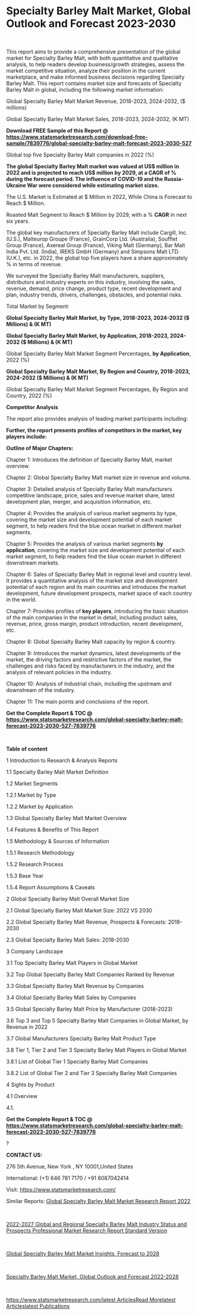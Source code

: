 <h1>Specialty Barley Malt Market, Global Outlook and Forecast 2023-2030</h1><br/><p>This report aims to provide a comprehensive presentation of the global market for Specialty Barley Malt, with both quantitative and qualitative analysis, to help readers develop business/growth strategies, assess the market competitive situation, analyze their position in the current marketplace, and make informed business decisions regarding Specialty Barley Malt. This report contains market size and forecasts of Specialty Barley Malt in global, including the following market information:</p>
 
 
 
 <p>Global Specialty Barley Malt Market Revenue, 2018-2023, 2024-2032, ($ millions)</p>
 
 
 
 <p>Global Specialty Barley Malt Market Sales, 2018-2023, 2024-2032, (K MT)</p>
 
 
 
 <p><strong>Download FREE Sample of this Report @ <a href="https://www.statsmarketresearch.com/download-free-sample/7839776/global-specialty-barley-malt-forecast-2023-2030-527">https://www.statsmarketresearch.com/download-free-sample/7839776/global-specialty-barley-malt-forecast-2023-2030-527</a></strong></p>
 
 
 
 <p>Global top five Specialty Barley Malt companies in 2022 (%)</p>
 
 
 
 <p><strong>The global Specialty Barley Malt market was valued at US$ million in 2022 and is projected to reach US$ million by 2029, at a <strong>CAGR</strong> of % during the forecast period. The influence of COVID-19 and the Russia-Ukraine War were considered while estimating market sizes.</strong></p>
 
 
 
 <p>The U.S. Market is Estimated at $ Million in 2022, While China is Forecast to Reach $ Million.</p>
 
 
 
 <p>Roasted Malt Segment to Reach $ Million by 2029, with a % <strong>CAGR</strong> in next six years.</p>
 
 
 
 <p>The global key manufacturers of Specialty Barley Malt include Cargill, Inc. (U.S.), Malteurop Groupe (France), GrainCorp Ltd. (Australia), Soufflet Group (France), Axereal Group (France), Viking Malt (Germany), Bar Malt India Pvt. Ltd. (India), IREKS GmbH (Germany) and Simpsons Malt LTD. (U.K.), etc. in 2022, the global top five players have a share approximately % in terms of revenue.</p>
 
 
 
 <p>We surveyed the Specialty Barley Malt manufacturers, suppliers, distributors and industry experts on this industry, involving the sales, revenue, demand, price change, product type, recent development and plan, industry trends, drivers, challenges, obstacles, and potential risks.</p>
 
 
 
 <p>Total Market by Segment:</p>
 
 
 
 <p><strong>Global Specialty Barley Malt Market, by Type, 2018-2023, 2024-2032 ($ Millions) & (K MT)</strong></p>
 
 
 
 <p><strong>Global Specialty Barley Malt Market, <strong>by Application</strong>, 2018-2023, 2024-2032 ($ Millions) & (K MT)</strong></p>
 
 
 
 <p>Global Specialty Barley Malt Market Segment Percentages, <strong>by Application</strong>, 2022 (%)</p>
 
 
 
 <p><strong>Global Specialty Barley Malt Market, By Region and Country, 2018-2023, 2024-2032 ($ Millions) & (K MT)</strong></p>
 
 
 
 <p>Global Specialty Barley Malt Market Segment Percentages, By Region and Country, 2022 (%)</p>
 
 
 
 <p><strong>Competitor Analysis</strong></p>
 
 
 
 <p>The report also provides analysis of leading market participants including:</p>
 
 
 
 <p><strong>Further, the report presents profiles of competitors in the market, <strong>key players</strong> include:</strong></p>
 
 
 
 <p><strong>Outline of Major Chapters:</strong></p>
 
 
 
 <p>Chapter 1: Introduces the definition of Specialty Barley Malt, market overview.</p>
 
 
 
 <p>Chapter 2: Global Specialty Barley Malt market size in revenue and volume.</p>
 
 
 
 <p>Chapter 3: Detailed analysis of Specialty Barley Malt manufacturers competitive landscape, price, sales and revenue market share, latest development plan, merger, and acquisition information, etc.</p>
 
 
 
 <p>Chapter 4: Provides the analysis of various market segments by type, covering the market size and development potential of each market segment, to help readers find the blue ocean market in different market segments.</p>
 
 
 
 <p>Chapter 5: Provides the analysis of various market segments <strong>by application</strong>, covering the market size and development potential of each market segment, to help readers find the blue ocean market in different downstream markets.</p>
 
 
 
 <p>Chapter 6: Sales of Specialty Barley Malt in regional level and country level. It provides a quantitative analysis of the market size and development potential of each region and its main countries and introduces the market development, future development prospects, market space of each country in the world.</p>
 
 
 
 <p>Chapter 7: Provides profiles of <strong>key players</strong>, introducing the basic situation of the main companies in the market in detail, including product sales, revenue, price, gross margin, product introduction, recent development, etc.</p>
 
 
 
 <p>Chapter 8: Global Specialty Barley Malt capacity by region & country.</p>
 
 
 
 <p>Chapter 9: Introduces the market dynamics, latest developments of the market, the driving factors and restrictive factors of the market, the challenges and risks faced by manufacturers in the industry, and the analysis of relevant policies in the industry.</p>
 
 
 
 <p>Chapter 10: Analysis of industrial chain, including the upstream and downstream of the industry.</p>
 
 
 
 <p>Chapter 11: The main points and conclusions of the report.</p>
 
 
 
 <div><b>Get the Complete Report & TOC @ <a href="https://www.statsmarketresearch.com/global-specialty-barley-malt-forecast-2023-2030-527-7839776">https://www.statsmarketresearch.com/global-specialty-barley-malt-forecast-2023-2030-527-7839776</a></b></div>
 
 
 
 <p><br />
 
 <b>Table of content</b></p>
 
 
 
 <p>1 Introduction to Research & Analysis Reports<br />
 
 1.1 Specialty Barley Malt Market Definition<br />
 
 1.2 Market Segments<br />
 
 1.2.1 Market by Type<br />
 
 1.2.2 Market by Application<br />
 
 1.3 Global Specialty Barley Malt Market Overview<br />
 
 1.4 Features & Benefits of This Report<br />
 
 1.5 Methodology & Sources of Information<br />
 
 1.5.1 Research Methodology<br />
 
 1.5.2 Research Process<br />
 
 1.5.3 Base Year<br />
 
 1.5.4 Report Assumptions & Caveats<br />
 
 2 Global Specialty Barley Malt Overall Market Size<br />
 
 2.1 Global Specialty Barley Malt Market Size: 2022 VS 2030<br />
 
 2.2 Global Specialty Barley Malt Revenue, Prospects & Forecasts: 2018-2030<br />
 
 2.3 Global Specialty Barley Malt Sales: 2018-2030<br />
 
 3 Company Landscape<br />
 
 3.1 Top Specialty Barley Malt Players in Global Market<br />
 
 3.2 Top Global Specialty Barley Malt Companies Ranked by Revenue<br />
 
 3.3 Global Specialty Barley Malt Revenue by Companies<br />
 
 3.4 Global Specialty Barley Malt Sales by Companies<br />
 
 3.5 Global Specialty Barley Malt Price by Manufacturer (2018-2023)<br />
 
 3.6 Top 3 and Top 5 Specialty Barley Malt Companies in Global Market, by Revenue in 2022<br />
 
 3.7 Global Manufacturers Specialty Barley Malt Product Type<br />
 
 3.8 Tier 1, Tier 2 and Tier 3 Specialty Barley Malt Players in Global Market<br />
 
 3.8.1 List of Global Tier 1 Specialty Barley Malt Companies<br />
 
 3.8.2 List of Global Tier 2 and Tier 3 Specialty Barley Malt Companies<br />
 
 4 Sights by Product<br />
 
 4.1 Overview<br />
 
 4.1.</p>
 
 
 
 <div><b>Get the Complete Report & TOC @ <a href="https://www.statsmarketresearch.com/global-specialty-barley-malt-forecast-2023-2030-527-7839776">https://www.statsmarketresearch.com/global-specialty-barley-malt-forecast-2023-2030-527-7839776</a></b></div>
 
 
 
 <p>? </p>
 
 
 
 <p><b>CONTACT US:</b><br />
 
 276 5th Avenue, New York , NY 10001,United States<br />
 
 International: (+1) 646 781 7170 / +91 8087042414<br />
 
 Visit: <a href="https://www.statsmarketresearch.com/">https://www.statsmarketresearch.com/</a><br />
 
 Similar Reports: <a href="https://www.statsmarketresearch.com/global-specialty-barley-malt-forecast-2023-2030-527-7839776">Global Specialty Barley Malt Market Research Report 2022</a><br />
 
 <br />
 
 <a href="https://www.statsmarketresearch.com/global-specialty-barley-malt-forecast-2023-2030-527-7839776">2022-2027 Global and Regional Specialty Barley Malt Industry Status and Prospects Professional Market Research Report Standard Version</a><br />
 
 <br />
 
 <a href="https://www.statsmarketresearch.com/global-specialty-barley-malt-forecast-2023-2030-527-7839776">Global Specialty Barley Malt Market Insights, Forecast to 2028</a><br />
 
 <br />
 
 <a href="https://www.statsmarketresearch.com/global-specialty-barley-malt-forecast-2023-2030-527-7839776">Specialty Barley Malt Market, Global Outlook and Forecast 2022-2028</a><br />
 
 <br />
 
 <a href="https://gyeongbokgung.com">https://www.statsmarketresearch.com/</a><a href="https://hallyeomaritime.com">latest Articles</a><a href="https://jingwansa.com">Read More</a><a href="https://nguoiviet.jp/">latest Articles</a><a href="https://www.intelmarketresearch.com/">latest Publications</a></p>